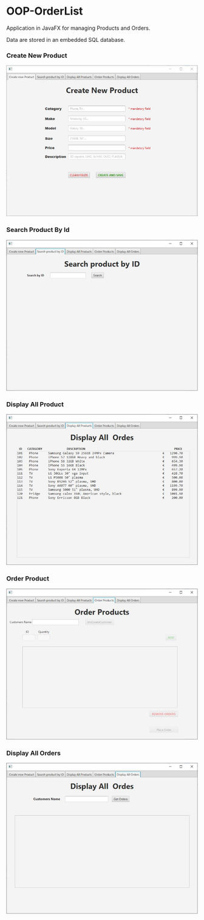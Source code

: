 # OOP-OrderList

Application in JavaFX for managing Products and Orders.

Data are stored in an embedded SQL database.

### Create New Product
![Create New Product](https://github.com/Michael-Beno/OOP-Store/blob/main/images/Create%20New%20Product.JPG)

### Search Product By Id
![Create New Product](https://github.com/Michael-Beno/OOP-Store/blob/main/images/Search.JPG)


### Display All Product
![Create New Product](https://github.com/Michael-Beno/OOP-Store/blob/main/images/Display%20All.JPG)


### Order Product
![Create New Product](https://github.com/Michael-Beno/OOP-Store/blob/main/images/Order%20Product.JPG)

### Display All Orders
![Create New Product](https://github.com/Michael-Beno/OOP-Store/blob/main/images/Display%20All%20Orders.JPG)
